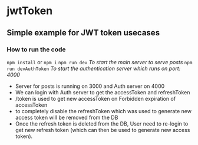 # jwtToken

## Simple example for JWT token usecases


### How to run the code

`npm install` or `npm i`
`npm run dev` *To start the main server to serve posts*
`npm run devAuthToken` *To start the authentication server which runs on port: 4000*

- Server for posts is running on 3000 and Auth server on 4000
- We can login with Auth server to get the accessToken and refreshToken
- /token is used to get new accessToken on Forbidden expiration of accessToken
- to completely disable the refreshToken which was used to generate new access token will be removed from the DB
- Once the refresh token is deleted from the DB, User need to re-login to get new refresh token (which can then be used to generate new access token).
